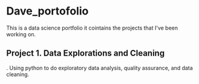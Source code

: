 # Dave_portofolio
This is a data science portfolio it cointains the projects that I've been working on.

## Project 1. Data Explorations and Cleaning
. Using python to do exploratory data analysis, quality assurance, and data cleaning.


